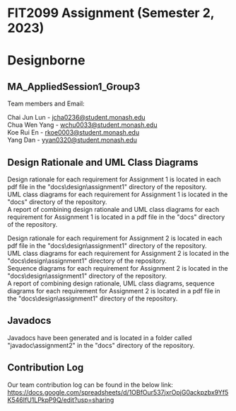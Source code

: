 # FIT2099 Assignment (Semester 2, 2023)

# Designborne

## MA_AppliedSession1_Group3
Team members and Email:

Chai Jun Lun - jcha0236@student.monash.edu\
Chua Wen Yang - wchu0033@student.monash.edu\
Koe Rui En - rkoe0003@student.monash.edu \
Yang Dan - yyan0320@student.monash.edu

## Design Rationale and UML Class Diagrams
Design rationale for each requirement for Assignment 1 is located in each pdf file in the "docs\design\assignment1" directory of the repository.\
UML class diagrams for each requirement for Assignment 1 is located in the "docs" directory of the repository.\
A report of combining design rationale and UML class diagrams for each requirement for Assignment 1 is located in a pdf file in the "docs" directory of the repository.

Design rationale for each requirement for Assignment 2 is located in each pdf file in the "docs\design\assignment1" directory of the repository.\
UML class diagrams for each requirement for Assignment 2 is located in the "docs\design\assignment1" directory of the repository.\
Sequence diagrams for each requirement for Assignment 2 is located in the "docs\design\assignment1" directory of the repository.\
A report of combining design rationale, UML class diagrams, sequence diagrams for each requirement for Assignment 2 is located in a pdf file in the "docs\design\assignment1" directory of the repository.

## Javadocs
Javadocs have been generated and is located in a folder called "javadoc\assignment2" in the "docs" directory of the repository.

## Contribution Log
Our team contribution log can be found in the below link:
https://docs.google.com/spreadsheets/d/1OBfOur537jxrOpjG0ackpzbx9Yf5K546IfU1LPkpP9Q/edit?usp=sharing